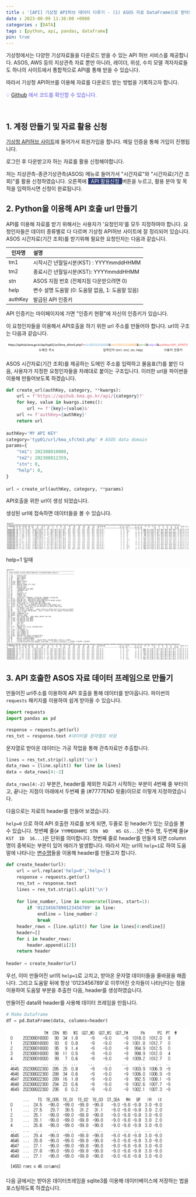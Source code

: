 ```yaml
---
title : '[API] 기상청 API허브 데이터 다루기 - (1) ASOS 자료 DataFrame으로 받아오기'
date : 2023-08-09 11:36:00 +0900
categories : [DATA]
tags : [python, api, pandas, dataframe]
pin: true
---
```

기상청에서는 다양한 기상자료들을 다운로드 받을 수 있는 API 허브 서비스를 제공합니다. ASOS, AWS 등의 지상관측 자료 뿐만 아니라, 레이더, 위성, 수치 모델 격자자료들도 하나의 사이트에서 통합적으로 API를 통해 받을 수 있습니다.

따라서 기상청 API허브를 이용해 자료를 다운로드 받는 방법을 기록하고자 합니다.

<span style="color:#5F58E2;">💡 [Github](https://github.com/seogoing/KMA_apihub "github.com/seogoing/KMA_apihub") 에서 코드를 확인할 수 있습니다.</span>

&nbsp;

## 1. 계정 만들기 및 자료 활용 신청

[기상청 API허브 사이트](https://apihub.kma.go.kr/ "apihub.kma.go.kr")에 들어가서 회원가입을 합니다.  메일 인증을 통해 가입이 진행됩니다.

로그인 후 다운받고자 하는 자료를 활용 신청해야합니다.

저는 지상관측-종관기상관측(ASOS) 메뉴로 들어가서 "시간자료"와 "시간자료(기간 조회)"를 활용 신청하였습니다. 오른쪽에 <span style="color:#FFFFFF;background-color:#2D3C72;"> &nbsp; API 활용신청&nbsp; </span>버튼을 누르고, 활용 분야 및 목적을 입력하시면 신청이 완료됩니다.

## 2. Python을 이용해 API 호출 url 만들기

API를 이용해 자료를 받기 위해서는 사용자가 '요청인자'를 모두 지정하여야 합니다. 요청인자들은 데이터 종류별로 다 다르며 기상청 API허브 사이트에 잘 정리되어 있습니다. ASOS 시간자료(기간 조회)를 받기위해 필요한 요청인자는 다음과 같습니다.

| 인자명  | 설명                                              |
| ------- | :------------------------------------------------ |
| tm1     | 시작시간 년월일시분(KST) : YYYYmmddHHMM           |
| tm2     | 종료시간 년월일시분(KST): YYYYmmddHHMM           |
| stn     | ASOS 지점 번호 (전체지점 다운받으려면 0)          |
| help    | 변수 설명 도움말 (0: 도움말 없음, 1: 도움말 있음) |
| authKey | 발급된 API 인증키                                 |

API 인증키는 마이페이지에 가면 "인증키 현황"에 자신의 인증키가 있습니다.

이 요청인자들을 이용해서 API호출을 하기 위한 url 주소를 만들어야 합니다. url의 구조는 다음과 같습니다.

![1691553742822](/assets/img/2023-08-09-KMA-APIHUB-1/1691553742822.png)

ASOS 시간자료(기간 조회)를 제공하는 도메인 주소를 입력하고 물음표(?)를 붙인 다음, 사용자가 지정한 요청인자들을 차례대로 붙이는 구조입니다. 이러한 url을 파이썬을 이용해 만들어보도록 하겠습니다.

```python
def create_url(authKey, category, **kwargs):
    url = f'https://apihub.kma.go.kr/api/{category}?'
    for key, value in kwargs.items():
        url += f'{key}={value}&'
    url += f'authKey={authKey}'
    return url

authKey='MY API KEY'
category='typ01/url/kma_sfctm3.php' # ASOS data domain
params={
    "tm1": 202308010000,
    "tm2": 202308012359,
    "stn": 0,
    "help": 0,
}

url = create_url(authKey, category, **params)
```

API호출을 위한 url이 생성 되었습니다.

생성된 url에 접속하면 데이터들을 볼 수 있습니다.

![1691554895789](/assets/img/2023-08-09-KMA-APIHUB-1/1691554895789.png)

help=1 일때

![1691554909580](/assets/img/2023-08-09-KMA-APIHUB-1/1691554909580.png)

## 3. API 호출한 ASOS 자료 데이터 프레임으로 만들기

만들어진 url주소를 이용하여 API 호출을 통해 데이터를 받아옵니다. 파이썬의 `requests` 패키지를 이용하여 쉽게 받아올 수 있습니다.

```python
import requests
import pandas as pd
```

```python
response = requests.get(url) 
res_txt = response.text #데이터를 문자열로 바꿈
```

문자열로 받아온 데이터는 가공 작업을 통해 관측자료만 추출합니다.

```python
lines = res_txt.strip().split('\n')
data_rows = [line.split() for line in lines]
data = data_rows[4:-2]
```

`data_rows[4:-2]` 부분은, header를 제외한 자료가 시작하는 부분이 4번째 줄 부터이고, 끝나는 지점이 아래에서 두번째 줄 (#7777END 윗줄)이므로 이렇게 지정하였습니다.

다음으로는 자료의 header를 만들어 보겠습니다.

`help=0` 으로 하여 API 호출한 자료를 보게 되면, 두줄로 된 header가 있는 모습을 볼 수 있습니다.
첫번째 줄(`# YYMMDDHHMI STN  WD   WS GS...`)은 변수 명, 두번째 줄(`#        KST  ID  16...`)은 단위를 의미합니다. 첫번째 줄로 header를 만들게 되면 column명이 중복되는 부분이 있어 에러가 발생합니다. 따라서 저는 url의 `help=1`로 하여 도움말에 나타나는 [변수명](/assets/img/2023-08-09-KMA-APIHUB-1/1691554909580.png)들을 이용해 header를 만들고자 합니다.

```python
def create_header(url):
    url = url.replace('help=0','help=1')
    response = requests.get(url) 
    res_txt = response.text
    lines = res_txt.strip().split('\n')
  
    for line_number, line in enumerate(lines, start=1):
        if '01234567890123456789' in line:
            endline = line_number-2
            break
    header_rows = [line.split() for line in lines[4:endline]]
    header=[]
    for i in header_rows:
        header.append(i[2])
    return header

header = create_header(url)
```

우선, 이미 만들어진 url의 `help=1`로 고치고, 받아온 문자열 데이터들을 줄바꿈을 해줍니다. 그리고 도움말 뒤에 항상 '0123456789'로 이루어진 숫자들이 나타난다는 점을 이용하여 도움말 부분을 추출한 다음, header를 생성하였습니다.

만들어진 data와 header를 사용해 데이터 프레임을 만듭니다.

```python
# Make Dataframe 
df = pd.DataFrame(data, columns=header)
```

![1691556460798](/assets/img/2023-08-09-KMA-APIHUB-1/1691556460798.png)

다음 글에서는 받아온 데이터프레임을 sqlite3를 이용해 데이터베이스에 저장하는 법을 포스팅하도록 하겠습니다.
